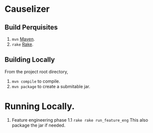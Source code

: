 # Causelizer


## Build Perquisites

1. `mvn` [Maven](https://maven.apache.org/).
1. `rake` [Rake](https://ruby.github.io/rake/).

## Building Locally

From the project root directory,
1.  `mvn compile` to compile.
1.  `mvn package` to create a submitable jar.

# Running Locally.

1. Feature engineering phase
  1.1 `rake rake run_feature_eng` This also package the jar if needed.


